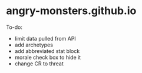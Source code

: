# angry-monsters.github.io

To-do:
- limit data pulled from API
- add archetypes
- add abbreviated stat block
- morale check box to hide it
- change CR to threat
